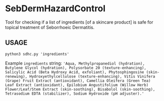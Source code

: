 # SebDermHazardControl

Tool for checking if a list of ingredients [of a skincare product] is safe for topical treatment of Seborrhoeic Dermatitis.

## USAGE

`python3 sdhc.py 'ingredients'`

Example `ingredients` string: `'Aqua, Methylpropanediol (hydration), Butylene Glycol (hydration), Polysorbate 20 (texture-enhancing), Salicylic Acid (Beta Hydroxy Acid, exfoliant), Phytosphingosine (skin-renewing), Hydroxyethylcellulose (texture-enhancing), Vitis Vinifera (Grape) Fruit Extract (antioxidant), Camellia Oleifera (Green Tea) Leaf Extract (antioxidant), Epilobium Angustifolium (Willow Herb) Flower/Leaf/Stem Extract (skin-soothing), Bisabolol (skin-soothing), Tetrasodium EDTA (stabilizer), Sodium Hydroxide (pH adjuster).'`